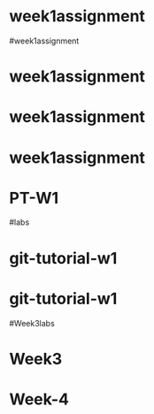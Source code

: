 # week1assignment
#week1assignment
# week1assignment
# week1assignment
# week1assignment
# PT-W1
#labs
# git-tutorial-w1
# git-tutorial-w1
#Week3labs
# Week3
# Week-4

